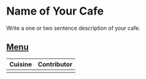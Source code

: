 # Name of Your Cafe

Write a one or two sentence description of your cafe.

## [Menu](menu.md)

| Cuisine                               | Contributor        |
|:--------------------------------------|--------------------|
|                                       |                    |
